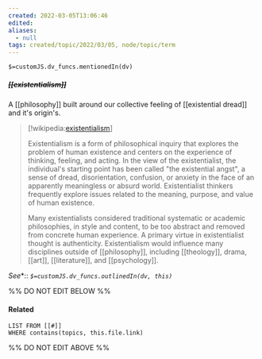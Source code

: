 ```yaml
---
created: 2022-03-05T13:06:46 
edited: 
aliases:
  - null
tags: created/topic/2022/03/05, node/topic/term
---
```

`$=customJS.dv_funcs.mentionedIn(dv)`

##### <s class="topic-title">[[existentialism]]</s>

A [[philosophy]] built around our collective feeling of [[existential dread]] and it's origin's.

> [!wikipedia:[existentialism](https://en.wikipedia.org/wiki/Existentialism)]
> 
> Existentialism is a form of philosophical inquiry that explores the problem of human existence and centers on the experience of thinking, feeling, and acting. 
> In the view of the existentialist, the individual's starting point has been called "the existential angst", a sense of dread, disorientation, confusion, or anxiety in the face of an apparently meaningless or absurd world. Existentialist thinkers frequently explore issues related to the meaning, purpose, and value of human existence.
> 
> Many existentialists considered traditional systematic or academic philosophies, in style and content, to be too abstract and removed from concrete human experience. A primary virtue in existentialist thought is authenticity. Existentialism would influence many disciplines outside of [[philosophy]], including [[theology]], drama, [[art]], [[literature]], and [[psychology]].
>


*See**::
*`$=customJS.dv_funcs.outlinedIn(dv, this)`*

%% DO NOT EDIT BELOW %%

#### Related 

```dataview
LIST FROM [[#]]
WHERE contains(topics, this.file.link)
```
%% DO NOT EDIT ABOVE %%
